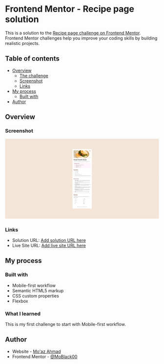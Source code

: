 # Frontend Mentor - Recipe page solution

This is a solution to the [Recipe page challenge on Frontend Mentor](https://www.frontendmentor.io/challenges/recipe-page-KiTsR8QQKm). Frontend Mentor challenges help you improve your coding skills by building realistic projects.

## Table of contents

- [Overview](#overview)
  - [The challenge](#the-challenge)
  - [Screenshot](#screenshot)
  - [Links](#links)
- [My process](#my-process)
  - [Built with](#built-with)
- [Author](#author)

## Overview

### Screenshot

![](./images/1.png)

### Links

- Solution URL: [Add solution URL here](https://www.frontendmentor.io/solutions/recipe-page-mZK0Gm3fEv)
- Live Site URL: [Add live site URL here](https://splendorous-cucurucho-f6b6b3.netlify.app/)

## My process

### Built with

- Mobile-first workflow
- Semantic HTML5 markup
- CSS custom properties
- Flexbox

### What I learned

This is my first challenge to start with Mobile-first workflow.

## Author

- Website - [Mo'az Ahmad](https://www.linkedin.com/in/mo-az-ahmad-14532b168/)
- Frontend Mentor - [@MoBlack00](https://www.frontendmentor.io/profile/MoBlack00)
